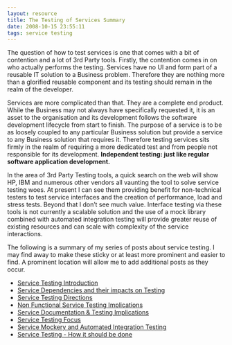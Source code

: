 ```yaml
---
layout: resource
title: The Testing of Services Summary
date: 2008-10-15 23:55:11
tags: service testing
---
```

The question of how to test services is one that comes with a bit of contention and a lot of 3rd Party tools. Firstly, the contention comes in on who actually performs the testing. Services have no UI and form part of a reusable IT solution to a Business problem. Therefore they are nothing more than a glorified reusable component and its testing should remain in the realm of the developer.

Services are more complicated than that. They are a complete end product. While the Business may not always have specifically requested it, it is an asset to the organisation and its development follows the software development lifecycle from start to finish. The purpose of a service is to be as loosely coupled to any particular Business solution but provide a service to any Business solution that requires it. Therefore testing services sits firmly in the realm of requiring a more dedicated test and from people not responsible for its development. **Independent testing: just like regular software application development.**

In the area of 3rd Party Testing tools, a quick search on the web will show HP, IBM and numerous other vendors all vaunting the tool to solve service testing woes. At present I can see them providing benefit for non-technical testers to test service interfaces and the creation of performance, load and stress tests. Beyond that I don’t see much value. Interface testing via these tools is not currently a scalable solution and the use of a mock library combined with automated integration testing will provide greater reuse of existing resources and can scale with complexity of the service interactions.

The following is a summary of my series of posts about service testing. I may find away to make these sticky or at least more prominent and easier to find. A prominent location will allow me to add additional posts as they occur.

 - [Service Testing Introduction](/resources/testing-soa-an-introduction.html)
 - [Service Dependencies and their impacts on Testing](/resources/testing-soa-service-dependencies-and-their-impacts-on-testing.html)
 - [Service Testing Directions](/resources/service-testing-directions.html)
 - [Non Functional Service Testing Implications](/resources/non-functional-service-testing-implications.html)
 - [Service Documentation & Testing Implications](/resources/service-documentation-testing-implications.html)
 - [Service Testing Focus](/resources/service-testing-focus.html)
 - [Service Mockery and Automated Integration Testing](/resources/service-mockery-and-automated-integration-testing.html)
 - [Service Testing - How it should be done](/resources/service-testing-how-it-should-be-done.html)